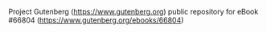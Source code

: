 Project Gutenberg (https://www.gutenberg.org) public repository for
eBook #66804 (https://www.gutenberg.org/ebooks/66804)
